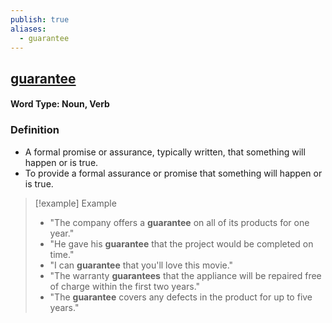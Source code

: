 ```yaml
---
publish: true
aliases:
  - guarantee
---
```


## [guarantee](https://dictionary.cambridge.org/dictionary/english/guarantee)
#### Word Type: Noun, Verb

### Definition
- A formal promise or assurance, typically written, that something will happen or is true.
- To provide a formal assurance or promise that something will happen or is true.

> [!example] Example
> 
> - "The company offers a **guarantee** on all of its products for one year."
> - "He gave his **guarantee** that the project would be completed on time."
> - "I can **guarantee** that you'll love this movie."
> - "The warranty **guarantees** that the appliance will be repaired free of charge within the first two years."
> - "The **guarantee** covers any defects in the product for up to five years."
